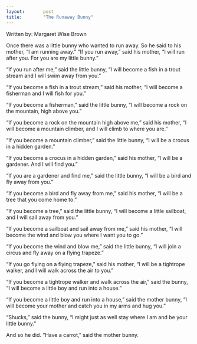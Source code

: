 ```yaml
---
layout:       post
title:        "The Runaway Bunny"
---
```


[//]: # "comments"
Written by: Margaret Wise Brown

Once there was a little bunny who wanted to run away.
So he said to his mother, “I am running away.”
“If you run away,” said his mother, “I will run after you.
For you are my little bunny.”

“If you run after me,” said the little bunny,
“I will become a fish in a trout stream 
and I will swim away from you.”

“If you become a fish in a trout stream,” said his mother,
“I will become a fisherman and I will fish for you.”

“If you become a fisherman,” said the little bunny,
“I will become a rock on the mountain, high above you.”

“If you become a rock on the mountain high above me,”
said his mother, “I will become a mountain climber,
and I will climb to where you are.”

“If you become a mountain climber,”
said the little bunny,
“I will be a crocus in a hidden garden.”

“If you become a crocus in a hidden garden,”
said his mother, “I will be a gardener. And I will find you.”

“If you are a gardener and find me,”
said the little bunny, “I will be a bird
and fly away from you.”

“If you become a bird and fly away from me,”
said his mother, “I will be a tree that you come home to.”

“If you become a tree,” said the little bunny,
“I will become a little sailboat,
and I will sail away from you.”

“If you become a sailboat and sail away from me,”
said his mother, “I will become the wind
and blow you where I want you to go.”

“If you become the wind and blow me,” said the little bunny,
“I will join a circus and fly away on a flying trapeze.”

“If you go flying on a flying trapeze,” said his mother,
“I will be a tightrope walker,
and I will walk across the air to you.”

“If you become a tightrope walker and walk across the air,”
said the bunny, “I will become a little boy
and run into a house.”

“If you become a little boy and run into a house,”
said the mother bunny, “I will become your mother
and catch you in my arms and hug you.”

“Shucks,” said the bunny, “I might just as well
stay where I am and be your little bunny.”

And so he did.
“Have a carrot,” said the mother bunny.